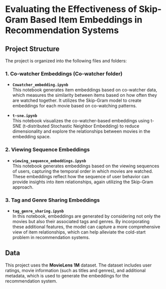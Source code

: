 # Evaluating the Effectiveness of Skip-Gram Based Item Embeddings in Recommendation Systems

## Project Structure

The project is organized into the following files and folders:

### 1. **Co-watcher Embeddings** (Co-watcher folder)
- **`Cowatcher_embedding.ipynb`**  
  This notebook generates item embeddings based on co-watcher data, which measures the similarity between items based on how often they are watched together. It utilizes the Skip-Gram model to create embeddings for each movie based on co-watching patterns.
  
- **`t-sne.ipynb`**  
  This notebook visualizes the co-watcher-based embeddings using t-SNE (t-distributed Stochastic Neighbor Embedding) to reduce dimensionality and explore the relationships between movies in the embedding space.

### 2. **Viewing Sequence Embeddings**
- **`viewing_sequence_embeddings.ipynb`**  
  This notebook generates embeddings based on the viewing sequences of users, capturing the temporal order in which movies are watched. These embeddings reflect how the sequence of user behavior can provide insights into item relationships, again utilizing the Skip-Gram approach.

### 3. **Tag and Genre Sharing Embeddings**
- **`tag_genre_sharing.ipynb`**  
  In this notebook, embeddings are generated by considering not only the movies but also their associated tags and genres. By incorporating these additional features, the model can capture a more comprehensive view of item relationships, which can help alleviate the cold-start problem in recommendation systems.

## Data

This project uses the **MovieLens 1M** dataset. The dataset includes user ratings, movie information (such as titles and genres), and additional metadata, which is used to generate the embeddings for the recommendation system.



